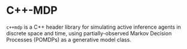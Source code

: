 # C++-MDP
``c++mdp`` is a C++ header library for simulating active inference agents in
discrete space and time, using partially-observed Markov Decision Processes
(POMDPs) as a generative model class.
